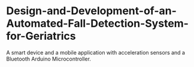# Design-and-Development-of-an-Automated-Fall-Detection-System-for-Geriatrics
A smart device and a mobile application with acceleration sensors and a Bluetooth Arduino Microcontroller.
